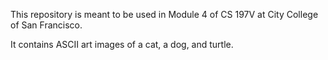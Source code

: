 This repository is meant to be used in Module 4 of CS 197V at City College of San Francisco.

It contains ASCII art images of a cat, a dog, and turtle.

